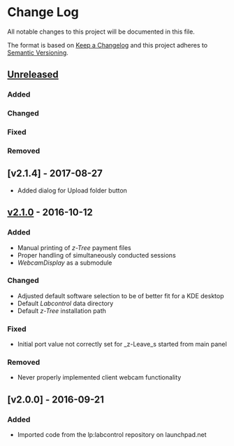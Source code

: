 # Change Log
All notable changes to this project will be documented in this file.

The format is based on [Keep a Changelog](http://keepachangelog.com/)
and this project adheres to [Semantic Versioning](http://semver.org/).

## [Unreleased]
### Added
### Changed
### Fixed
### Removed

## [v2.1.4] - 2017-08-27
* Added dialog for Upload folder button
## [v2.1.0] - 2016-10-12
### Added
* Manual printing of _z-Tree_ payment files
* Proper handling of simultaneously conducted sessions
* _WebcamDisplay_ as a submodule
### Changed
* Adjusted default software selection to be of better fit for a KDE desktop
* Default _Labcontrol_ data directory
* Default _z-Tree_ installation path
### Fixed
* Initial port value not correctly set for _z-Leave_s started from main panel
### Removed
* Never properly implemented client webcam functionality

## [v2.0.0] - 2016-09-21
### Added
* Imported code from the lp:labcontrol repository on launchpad.net

[Unreleased]: https://github.com/markuspg/Labcontrol/compare/v2.1.0...HEAD
[v2.1.0]: https://github.com/markuspg/Labcontrol/compare/v2.0.0...v2.1.0
